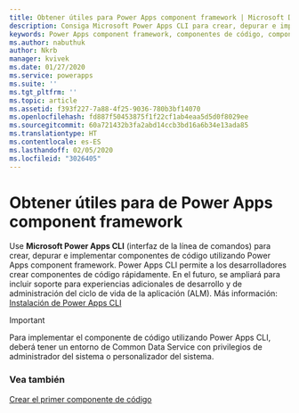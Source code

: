 ```yaml
---
title: Obtener útiles para Power Apps component framework | Microsoft Docs
description: Consiga Microsoft Power Apps CLI para crear, depurar e implementar componentes de código con Power Apps component framework.
keywords: Power Apps component framework, componentes de código, component framework
ms.author: nabuthuk
author: Nkrb
manager: kvivek
ms.date: 01/27/2020
ms.service: powerapps
ms.suite: ''
ms.tgt_pltfrm: ''
ms.topic: article
ms.assetid: f393f227-7a88-4f25-9036-780b3bf14070
ms.openlocfilehash: fd887f50453875f1f22cf1ab4eaa5d5d0f8029ee
ms.sourcegitcommit: 60a721432b3fa2abd14ccb3bd16a6b34e13ada85
ms.translationtype: HT
ms.contentlocale: es-ES
ms.lasthandoff: 02/05/2020
ms.locfileid: "3026405"
---
```

# <a name="get-tooling-for-power-apps-component-framework"></a>Obtener útiles para de Power Apps component framework

Use **Microsoft Power Apps CLI** (interfaz de la línea de comandos) para crear, depurar e implementar componentes de código utilizando Power Apps component framework. Power Apps CLI permite a los desarrolladores crear componentes de código rápidamente. En el futuro, se ampliará para incluir soporte para experiencias adicionales de desarrollo y de administración del ciclo de vida de la aplicación (ALM). Más información: [Instalación de Power Apps CLI](../common-data-service/powerapps-cli.md)

> [!IMPORTANT]
> Para implementar el componente de código utilizando Power Apps CLI, deberá tener un entorno de Common Data Service con privilegios de administrador del sistema o personalizador del sistema.

### <a name="see-also"></a>Vea también

[Crear el primer componente de código](implementing-controls-using-typescript.md)<br/>

